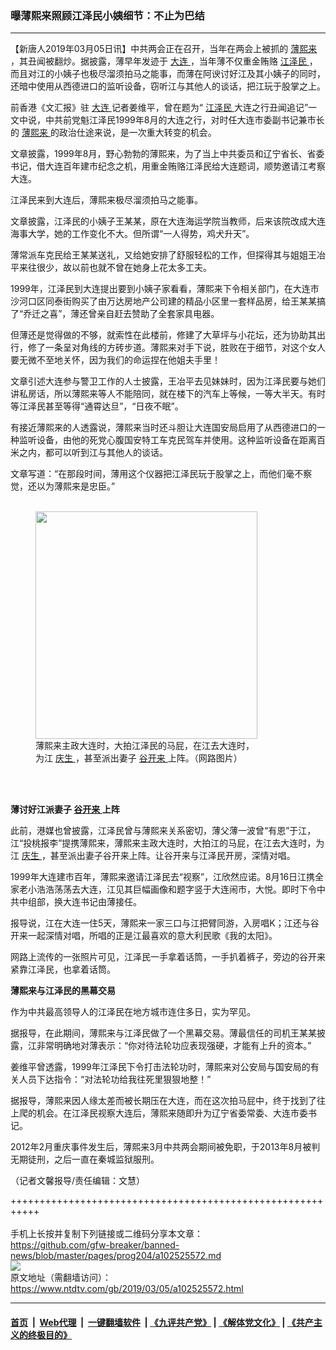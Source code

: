 ### 曝薄熙来照顾江泽民小姨细节：不止为巴结
------------------------

<div class="post_content">
 <p>
  【新唐人2019年03月05日讯】中共两会正在召开，当年在两会上被抓的
  <a href="https://www.ntdtv.com/gb/薄熙来.htm">
   薄熙来
  </a>
  ，其丑闻被翻炒。据披露，薄早年发迹于
  <a href="https://www.ntdtv.com/gb/大连.htm">
   大连
  </a>
  ，当年薄不仅重金贿赂
  <a href="https://www.ntdtv.com/gb/江泽民.htm">
   江泽民
  </a>
  ，而且对江的小姨子也极尽溜须拍马之能事，而薄在阿谀讨好江及其小姨子的同时，还暗中使用从西德进口的监听设备，窃听江与其他人的谈话，把江玩于股掌之上。
 </p>
 <p>
  前香港《文汇报》驻
  <a href="https://www.ntdtv.com/gb/大连.htm">
   大连
  </a>
  记者姜维平，曾在题为“
  <a href="https://www.ntdtv.com/gb/江泽民.htm">
   江泽民
  </a>
  大连之行丑闻追记”一文中说，中共前党魁江泽民1999年8月的大连之行，对时任大连市委副书记兼市长的
  <a href="https://www.ntdtv.com/gb/薄熙来.htm">
   薄熙来
  </a>
  的政治仕途来说，是一次重大转变的机会。
 </p>
 <p>
  文章披露，1999年8月，野心勃勃的薄熙来，为了当上中共委员和辽宁省长、省委书记，借大连百年建市纪念之机，用重金贿赂江泽民给大连题词，顺势邀请江考察大连。
 </p>
 <p>
  江泽民来到大连后，薄熙来极尽溜须拍马之能事。
 </p>
 <p>
  文章披露，江泽民的小姨子王某某，原在大连海运学院当教师，后来该院改成大连海事大学，她的工作变化不大。但所谓“一人得势，鸡犬升天”。
 </p>
 <p>
  薄常派车克民给王某某送礼，又给她安排了舒服轻松的工作，但探得其与姐姐王冶平来往很少，故以前也就不曾在她身上花太多工夫。
 </p>
 <p>
  1999年，江泽民到大连提出要到小姨子家看看，薄熙来下令相关部门，在大连市沙河口区同泰街购买了由万达房地产公司建的精品小区里一套样品房，给王某某搞了“乔迁之喜”，薄还曾亲自赶去赞助了全套家具电器。
 </p>
 <p>
  但薄还是觉得做的不够，就索性在此楼前，修建了大草坪与小花坛，还为协助其出行，修了一条呈对角线的方砖步道。薄熙来对手下说，胜败在于细节，对这个女人要无微不至地关怀，因为我们的命运捏在他姐夫手里！
 </p>
 <p>
  文章引述大连参与警卫工作的人士披露，王冶平去见妹妹时，因为江泽民要与她们讲私房话，所以薄熙来等人不能陪同，就在楼下的汽车上等候，一等大半天。有时等江泽民甚至等得“通霄达旦”，“日夜不眠”。
 </p>
 <p>
  有接近薄熙来的人透露说，薄熙来当时还斗胆让大连国安局启用了从西德进口的一种监听设备，由他的死党心腹国安特工车克民驾车并使用。这种监听设备在距离百米之内，都可以听到江与其他人的谈话。
 </p>
 <p>
  文章写道：“在那段时间，薄用这个仪器把江泽民玩于股掌之上，而他们毫不察觉，还以为薄熙来是忠臣。”
  <br/>
  <br/>
  <figure class="wp-caption alignnone" id="attachment_102525575" style="width: 355px">
   <a href="https://www.ntdtv.com/assets/uploads/2019/03/20190302_15515950541314.png">
    <img alt="" class="size-full wp-image-102525575" height="364" src="https://www.ntdtv.com/assets/uploads/2019/03/20190302_15515950541314.png" width="355"/>
   </a>
   <br/><figcaption class="wp-caption-text">
    薄熙来主政大连时，大拍江泽民的马屁，在江去大连时，为江
    <a href="https://www.ntdtv.com/gb/庆生.htm">
     庆生
    </a>
    ，甚至派出妻子
    <a href="https://www.ntdtv.com/gb/谷开来.htm">
     谷开来
    </a>
    上阵。（网路图片）
   </figcaption><br/>
  </figure><br/>
 </p>
 <p>
  <strong>
   薄讨好江派妻子
   <a href="https://www.ntdtv.com/gb/谷开来.htm">
    谷开来
   </a>
   上阵
  </strong>
 </p>
 <p>
  此前，港媒也曾披露，江泽民曾与薄熙来关系密切，薄父薄一波曾“有恩”于江，江“投桃报李”提携薄熙来，薄熙来主政大连时，大拍江的马屁，在江去大连时，为江
  <a href="https://www.ntdtv.com/gb/庆生.htm">
   庆生
  </a>
  ，甚至派出妻子谷开来上阵。让谷开来与江泽民开房，深情对唱。
 </p>
 <p>
  1999年大连建市百年，薄熙来邀请江泽民去“视察”，江欣然应诺。8月16日江携全家老小浩浩荡荡去大连，江见其巨幅画像和题字竖于大连闹市，大悦。即时下令中共中组部，换大连书记由薄接任。
 </p>
 <p>
  报导说，江在大连一住5天，薄熙来一家三口与江把臂同游，入房唱K；江还与谷开来一起深情对唱，所唱的正是江最喜欢的意大利民歌《我的太阳》。
 </p>
 <p>
  网路上流传的一张照片可见，江泽民一手拿着话筒，一手扒着裤子，旁边的谷开来紧靠江泽民，也拿着话筒。
 </p>
 <p>
  <strong>
   薄熙来与江泽民的黑幕交易
  </strong>
 </p>
 <p>
  作为中共最高领导人的江泽民在地方城市连住多日，实为罕见。
 </p>
 <p>
  据报导，在此期间，薄熙来与江泽民做了一个黑幕交易。薄最信任的司机王某某披露，江非常明确地对薄表示：“你对待法轮功应表现强硬，才能有上升的资本。”
 </p>
 <p>
  姜维平曾透露，1999年江泽民下令打击法轮功时，薄熙来对公安局与国安局的有关人员下达指令：“对法轮功给我往死里狠狠地整！”
 </p>
 <p>
  据报导，薄熙来因人缘太差而被长期压在大连，而在这次拍马屁中，终于找到了往上爬的机会。在江泽民视察大连后，薄熙来随即升为辽宁省委常委、大连市委书记。
 </p>
 <p>
  2012年2月重庆事件发生后，薄熙来3月中共两会期间被免职，于2013年8月被判无期徒刑，之后一直在秦城监狱服刑。
 </p>
 <p>
  （记者文馨报导/责任编辑：文慧）
 </p>
 <div class="single_ad">
 </div>
</div>

+++++++++++++++++++++++++++++++++++++++++++++++++++++++++++<br/><br/>
手机上长按并复制下列链接或二维码分享本文章：<br/>
https://github.com/gfw-breaker/banned-news/blob/master/pages/prog204/a102525572.md <br/>
<a href='https://github.com/gfw-breaker/banned-news/blob/master/pages/prog204/a102525572.md'><img src='https://github.com/gfw-breaker/banned-news/blob/master/pages/prog204/a102525572.md.png'/></a> <br/>
原文地址（需翻墙访问）：https://www.ntdtv.com/gb/2019/03/05/a102525572.html


------------------------
#### [首页](https://github.com/gfw-breaker/banned-news/blob/master/README.md) &nbsp;|&nbsp; [Web代理](https://github.com/labour-camp/helloworld) &nbsp;|&nbsp; [一键翻墙软件](https://github.com/gfw-breaker/nogfw/blob/master/README.md) &nbsp;| [《九评共产党》](https://github.com/gfw-breaker/9ping.md/blob/master/README.md#九评之一评共产党是什么) | [《解体党文化》](https://github.com/gfw-breaker/jtdwh.md/blob/master/README.md) | [《共产主义的终极目的》](https://github.com/gfw-breaker/gczydzjmd.md/blob/master/README.md)

